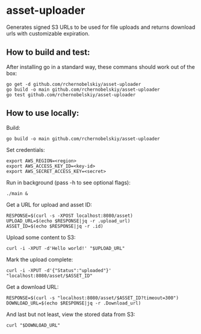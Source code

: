 # asset-uploader
Generates signed S3 URLs to be used for file uploads and returns download urls with customizable expiration.

## How to build and test:
After installing go in a standard way, these commans should work out of the box:
```
go get -d github.com/rchernobelskiy/asset-uploader
go build -o main github.com/rchernobelskiy/asset-uploader
go test github.com/rchernobelskiy/asset-uploader
```

## How to use locally:
Build:
```
go build -o main github.com/rchernobelskiy/asset-uploader
```
Set credentials:
```
export AWS_REGION=<region>
export AWS_ACCESS_KEY_ID=<key-id>
export AWS_SECRET_ACCESS_KEY=<secret>
```
Run in background (pass -h to see optional flags):
```
./main &
```
Get a URL for upload and asset ID:
```
RESPONSE=$(curl -s -XPOST localhost:8080/asset)
UPLOAD_URL=$(echo $RESPONSE|jq -r .upload_url)
ASSET_ID=$(echo $RESPONSE|jq -r .id)
```
Upload some content to S3:
```
curl -i -XPUT -d'Hello world!' "$UPLOAD_URL"
```
Mark the upload complete:
```
curl -i -XPUT -d'{"Status":"uploaded"}' "localhost:8080/asset/$ASSET_ID"
```
Get a download URL:
```
RESPONSE=$(curl -s "localhost:8080/asset/$ASSET_ID?timeout=300")
DOWNLOAD_URL=$(echo $RESPONSE|jq -r .Download_url)
```
And last but not least, view the stored data from S3:
```
curl "$DOWNLOAD_URL"
```

